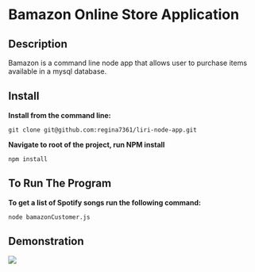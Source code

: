 # Bamazon Online Store Application

## Description

Bamazon is a command line node app that allows user to purchase items available in a mysql database.

## Install
**Install from the command line:**

    git clone git@github.com:regina7361/liri-node-app.git

**Navigate to root of the project, run NPM install**

    npm install

## To Run The Program
**To get a list of Spotify songs run the following command:**

    node bamazonCustomer.js

## Demonstration

![](https://drive.google.com/file/d/1oX-3KKCAKK9OfNCBJBrjwA2Gi2F2I5cP/view)
